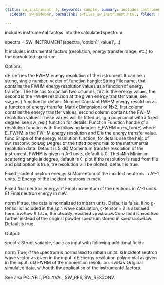 ```yaml
---
{title: sw_instrument( ), keywords: sample, summary: includes instrumental factors into the calculated spectrum,
  sidebar: sw_sidebar, permalink: swfiles_sw_instrument.html, folder: swfiles, mathjax: 'true'}

---
```

  includes instrumental factors into the calculated spectrum
 
  spectra = SW_INSTRUMENT(spectra, 'option1','value1',...)
 
  It includes instrumental factors (resolution, energy transfer range,
  etc.) to the convoluted spectrum.
 
  Options:
 
  dE            Defines the FWHM energy resolution of the instrument. It
                can be a string, single number, vector of function hangle:
                  String    File name, that contains the FWHM energy
                            resolution values as a function of energy
                            transfer. The file has to contain two columns,
                            first is the energy values, the second is the
                            FWHM resolution at the given energy transfer
                            value, see sw_res() function for details.
                  Number    Constant FWHM energy resolution as a function
                            of energy transfer.
                  Matrix    Dimensions of Nx2, first column contains the
                            energy transfer values, second column contains
                            the FWHM resolution values. These values will
                            be fitted using a polynomial with a fixed
                            degree, see sw_res() function for details.
                  Function  Function handle of a resolution function
                            with the following header:
                                E_FWHM = res_fun(E)
                            where E_FWHM is the FWHM energy resolution and
                            E is the energy transfer value.
  func          Shape of the energy resolution function, for details see
                the help of sw_resconv.
  polDeg        Degree of the fitted polynomial to the instrumental
                resolution data. Default is 5.
  dQ            Momentum transfer resolution of the instrument, FWHM is
                given in A-1 units, default is 0.
  ThetaMin      Minimum scattering angle in degree, default is 0.
  plot          If the resolution is read from file and plot option is
                true, tre resolution will be plotted, default is true.
 
  Fixed incident neutron energy:
  ki            Momentum of the incident neutrons in A^-1 units.
  Ei            Energy of the incident neutrons in meV.
 
  Fixed final neutron energy:
  kf            Final momentum of the neutrons in A^-1 units.
  Ef            Final neutron energy in meV.
 
  norm          If true, the data is normalized to mbarn units. Default is
                false. If no g-tensor is included in the spin wave
                calculation, g-tensor = 2 is assumed here.
  useRaw        If false, the already modified spectra.swConv field is
                modified further instead of the original powder spectrum
                stored in spectra.swRaw. Default is true.
 
  Output:
 
  spectra       Struct variable, same as input with following additional
                fields:
 
  norm          True, if the spectrum is normalised to mbarn units.
  ki            Incident neutron wave vector as given in the input.
  dE            Energy resolution polynomial as given in the input.
  dQ            FWHM of the momentum resolution.
  swRaw         Original simulated data, withouth the application of the
                instrumental factors.
 
 
  See also POLYFIT, POLYVAL, SW_RES, SW_RESCONV.
 
